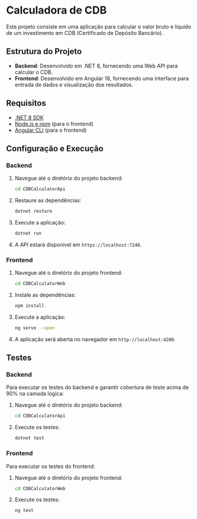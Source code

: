 # Calculadora de CDB

Este projeto consiste em uma aplicação para calcular o valor bruto e líquido de um investimento em CDB (Certificado de Depósito Bancário).

## Estrutura do Projeto

- **Backend**: Desenvolvido em .NET 8, fornecendo uma Web API para calcular o CDB.
- **Frontend**: Desenvolvido em Angular 18, fornecendo uma interface para entrada de dados e visualização dos resultados.

## Requisitos

- [.NET 8 SDK](https://dotnet.microsoft.com/download/dotnet/8.0)
- [Node.js e npm](https://nodejs.org/en/download/) (para o frontend)
- [Angular CLI](https://angular.io/cli) (para o frontend)

## Configuração e Execução

### Backend

1. Navegue até o diretório do projeto backend:

    ```bash
    cd CDBCalculatorApi
    ```

2. Restaure as dependências:

    ```bash
    dotnet restore
    ```

3. Execute a aplicação:

    ```bash
    dotnet run
    ```

4. A API estará disponível em `https://localhost:7240`.

### Frontend

1. Navegue até o diretório do projeto frontend:

    ```bash
    cd CDBCalculatorWeb
    ```

2. Instale as dependências:

    ```bash
    npm install
    ```

3. Execute a aplicação:

    ```bash
    ng serve --open
    ```

4. A aplicação será aberta no navegador em `http://localhost:4200`.

## Testes

### Backend

Para executar os testes do backend e garantir cobertura de teste acima de 90% na camada lógica:

1. Navegue até o diretório do projeto backend:

    ```bash
    cd CDBCalculatorApi
    ```

2. Execute os testes:

    ```bash
    dotnet test
    ```

### Frontend

Para executar os testes do frontend:

1. Navegue até o diretório do projeto frontend:

    ```bash
    cd CDBCalculatorWeb
    ```

2. Execute os testes:

    ```bash
    ng test
    ```
